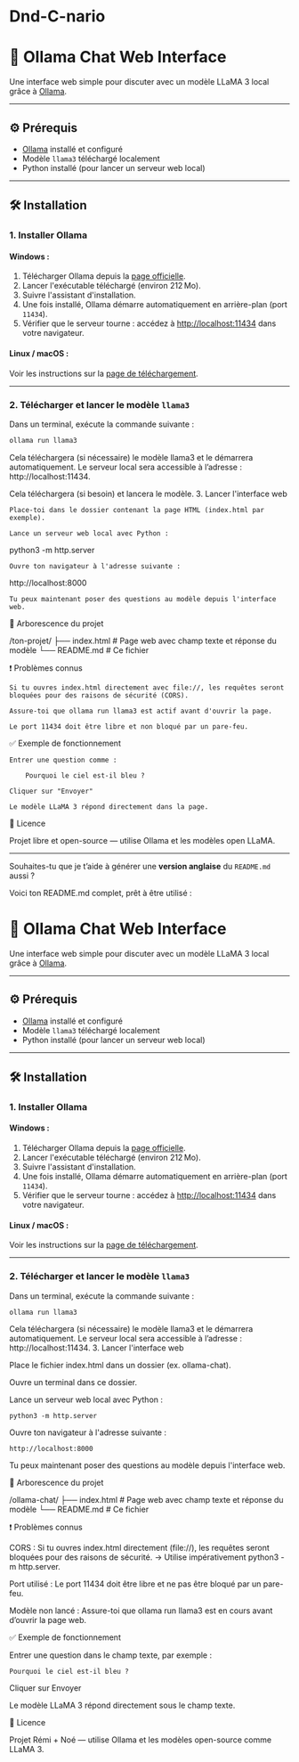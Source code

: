 # Dnd-C-nario


# 🧠 Ollama Chat Web Interface

Une interface web simple pour discuter avec un modèle LLaMA 3 local grâce à [Ollama](https://ollama.com/).

---

## ⚙️ Prérequis

- [Ollama](https://ollama.com/) installé et configuré
- Modèle `llama3` téléchargé localement
- Python installé (pour lancer un serveur web local)

---

## 🛠️ Installation

### 1. Installer Ollama

#### Windows :
1. Télécharger Ollama depuis la [page officielle](https://ollama.com/download).
2. Lancer l'exécutable téléchargé (environ 212 Mo).
3. Suivre l'assistant d'installation.
4. Une fois installé, Ollama démarre automatiquement en arrière-plan (port `11434`).
5. Vérifier que le serveur tourne : accédez à [http://localhost:11434](http://localhost:11434) dans votre navigateur.

#### Linux / macOS :
Voir les instructions sur la [page de téléchargement](https://ollama.com/download).

---

### 2. Télécharger et lancer le modèle `llama3`

Dans un terminal, exécute la commande suivante :

```bash
ollama run llama3

```

Cela téléchargera (si nécessaire) le modèle llama3 et le démarrera automatiquement.
Le serveur local sera accessible à l’adresse : http://localhost:11434.

Cela téléchargera (si besoin) et lancera le modèle.
3. Lancer l'interface web

    Place-toi dans le dossier contenant la page HTML (index.html par exemple).

    Lance un serveur web local avec Python :

python3 -m http.server

    Ouvre ton navigateur à l'adresse suivante :

http://localhost:8000

    Tu peux maintenant poser des questions au modèle depuis l'interface web.

📁 Arborescence du projet

/ton-projet/
├── index.html      # Page web avec champ texte et réponse du modèle
└── README.md       # Ce fichier

❗ Problèmes connus

    Si tu ouvres index.html directement avec file://, les requêtes seront bloquées pour des raisons de sécurité (CORS).

    Assure-toi que ollama run llama3 est actif avant d'ouvrir la page.

    Le port 11434 doit être libre et non bloqué par un pare-feu.

✅ Exemple de fonctionnement

    Entrer une question comme :

        Pourquoi le ciel est-il bleu ?

    Cliquer sur "Envoyer"

    Le modèle LLaMA 3 répond directement dans la page.

📄 Licence

Projet libre et open-source — utilise Ollama et les modèles open LLaMA.


---

Souhaites-tu que je t’aide à générer une **version anglaise** du `README.md` aussi ?



Voici ton README.md complet, prêt à être utilisé :

# 🧠 Ollama Chat Web Interface

Une interface web simple pour discuter avec un modèle LLaMA 3 local grâce à [Ollama](https://ollama.com/).

---

## ⚙️ Prérequis

- [Ollama](https://ollama.com/) installé et configuré
- Modèle `llama3` téléchargé localement
- Python installé (pour lancer un serveur web local)

---

## 🛠️ Installation

### 1. Installer Ollama

#### Windows :
1. Télécharger Ollama depuis la [page officielle](https://ollama.com/download).
2. Lancer l'exécutable téléchargé (environ 212 Mo).
3. Suivre l'assistant d'installation.
4. Une fois installé, Ollama démarre automatiquement en arrière-plan (port `11434`).
5. Vérifier que le serveur tourne : accédez à [http://localhost:11434](http://localhost:11434) dans votre navigateur.

#### Linux / macOS :
Voir les instructions sur la [page de téléchargement](https://ollama.com/download).

---

### 2. Télécharger et lancer le modèle `llama3`

Dans un terminal, exécute la commande suivante :

```bash
ollama run llama3
```
Cela téléchargera (si nécessaire) le modèle llama3 et le démarrera automatiquement.
Le serveur local sera accessible à l’adresse : http://localhost:11434.
3. Lancer l'interface web

Place le fichier index.html dans un dossier (ex. ollama-chat).

Ouvre un terminal dans ce dossier.

Lance un serveur web local avec Python :

    python3 -m http.server

Ouvre ton navigateur à l'adresse suivante :

    http://localhost:8000

Tu peux maintenant poser des questions au modèle depuis l'interface web.

📁 Arborescence du projet

/ollama-chat/
├── index.html      # Page web avec champ texte et réponse du modèle
└── README.md       # Ce fichier

❗ Problèmes connus

CORS : Si tu ouvres index.html directement (file://), les requêtes seront bloquées pour des raisons de sécurité.
→ Utilise impérativement python3 -m http.server.

Port utilisé : Le port 11434 doit être libre et ne pas être bloqué par un pare-feu.

Modèle non lancé : Assure-toi que ollama run llama3 est en cours avant d’ouvrir la page web.

✅ Exemple de fonctionnement

Entrer une question dans le champ texte, par exemple :

    Pourquoi le ciel est-il bleu ?

Cliquer sur Envoyer

Le modèle LLaMA 3 répond directement sous le champ texte.

📄 Licence

Projet Rémi + Noé — utilise Ollama et les modèles open-source comme LLaMA 3.
